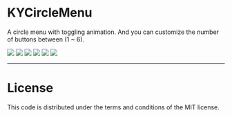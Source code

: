 KYCircleMenu
============

A circle menu with toggling animation. And you can customize the number of buttons between (1 ~ 6).

![](https://raw.github.com/Kjuly/KYCircleMenu/dev/DemoScreenshot/demo_screenshot_1.png)
![](https://raw.github.com/Kjuly/KYCircleMenu/dev/DemoScreenshot/demo_screenshot_2.png)
![](https://raw.github.com/Kjuly/KYCircleMenu/dev/DemoScreenshot/demo_screenshot_3.png)
![](https://raw.github.com/Kjuly/KYCircleMenu/dev/DemoScreenshot/demo_screenshot_4.png)
![](https://raw.github.com/Kjuly/KYCircleMenu/dev/DemoScreenshot/demo_screenshot_5.png)
![](https://raw.github.com/Kjuly/KYCircleMenu/dev/DemoScreenshot/demo_screenshot_6.png)

---
# License

This code is distributed under the terms and conditions of the MIT license.

